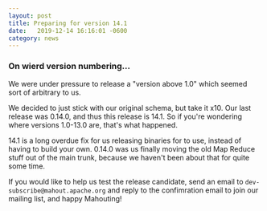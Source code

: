 ```yaml
---
layout: post
title: Preparing for version 14.1
date:   2019-12-14 16:16:01 -0600
category: news
---
```



### On wierd version numbering...

We were under pressure to release a "version above 1.0" which seemed sort of arbitrary to us. 

We decided to just stick with our original schema, but take it x10.  Our last release was 0.14.0, and thus this release
is 14.1.  So if you're wondering where versions 1.0-13.0 are, that's what happened.

14.1 is a long overdue fix for us releasing binaries for to use, instead of having to build your own.  0.14.0 was us finally
moving the old Map Reduce stuff out of the main trunk, because we haven't been about that for quite some time. 

If you would like to help us test the release candidate, send an email to `dev-subscribe@mahout.apache.org` and reply to the
confimration email to join our mailing list, and happy Mahouting!
